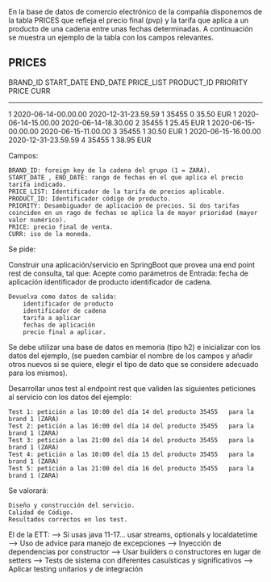 

En la base de datos de comercio electrónico de la compañía disponemos de la tabla PRICES que refleja el precio final
(pvp) y la tarifa que aplica a un producto de una cadena entre unas fechas determinadas. A continuación se muestra 
un ejemplo de la tabla con los campos relevantes.


PRICES
-------
BRAND_ID         START_DATE                                    END_DATE                        PRICE_LIST                   PRODUCT_ID  PRIORITY                 PRICE           CURR

------------------------------------------------------------------------------------------------------------------------------------------------------------------------------------------------

1         2020-06-14-00.00.00                        2020-12-31-23.59.59                        1                        35455                0                        35.50            EUR
1         2020-06-14-15.00.00                        2020-06-14-18.30.00                        2                        35455                1                        25.45            EUR
1         2020-06-15-00.00.00                        2020-06-15-11.00.00                        3                        35455                1                        30.50            EUR
1         2020-06-15-16.00.00                        2020-12-31-23.59.59                        4                        35455                1                        38.95            EUR


Campos:

    BRAND_ID: foreign key de la cadena del grupo (1 = ZARA).
    START_DATE , END_DATE: rango de fechas en el que aplica el precio tarifa indicado.
    PRICE_LIST: Identificador de la tarifa de precios aplicable.
    PRODUCT_ID: Identificador código de producto.
    PRIORITY: Desambiguador de aplicación de precios. Si dos tarifas coinciden en un rago de fechas se aplica la de mayor prioridad (mayor valor numérico).
    PRICE: precio final de venta.
    CURR: iso de la moneda.

Se pide:

Construir una aplicación/servicio en SpringBoot que provea una end point rest de consulta, tal que:
Acepte como parámetros de 
    Entrada: 
        fecha de aplicación
        identificador de producto
        identificador de cadena.

    Devuelva como datos de salida: 
        identificador de producto
        identificador de cadena
        tarifa a aplicar
        fechas de aplicación
        precio final a aplicar.

Se debe utilizar una base de datos en memoria (tipo h2) e inicializar con los datos del ejemplo, (se pueden cambiar 
el nombre de los campos y añadir otros nuevos si se quiere, elegir el tipo de dato que se considere adecuado para los 
mismos).

Desarrollar unos test al endpoint rest que validen las siguientes peticiones al servicio con los datos del ejemplo:

    Test 1: petición a las 10:00 del día 14 del producto 35455   para la brand 1 (ZARA)
    Test 2: petición a las 16:00 del día 14 del producto 35455   para la brand 1 (ZARA)
    Test 3: petición a las 21:00 del día 14 del producto 35455   para la brand 1 (ZARA)
    Test 4: petición a las 10:00 del día 15 del producto 35455   para la brand 1 (ZARA)
    Test 5: petición a las 21:00 del día 16 del producto 35455   para la brand 1 (ZARA)

Se valorará:

    Diseño y construcción del servicio.
    Calidad de Código.
    Resultados correctos en los test.

El de la ETT:
    --> Si usas java 11-17… usar streams, optionals y localdatetime
    --> Uso de advice para manejo de excepciones
    --> Inyección de dependencias por constructor
    --> Usar builders o constructores en lugar de setters
    --> Tests de sistema con diferentes casuísticas y significativos
    --> Aplicar testing unitarios y de integración
